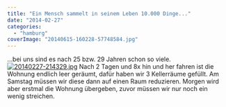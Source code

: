 ```yaml
---
title: "Ein Mensch sammelt in seinem Leben 10.000 Dinge..."
date: "2014-02-27"
categories: 
  - "hamburg"
coverImage: "20140615-160228-57748584.jpg"
---
```


...bei uns sind es nach 25 bzw. 29 Jahren schon so viele.[![20140227-214329.jpg](images/20140227-214329.jpg)](https://hafenstrand.wordpress.com/wp-content/uploads/2014/02/20140227-214329.jpg) Nach 2 Tagen und 8x hin und her fahren ist die Wohnung endlich leer geräumt, dafür haben wir 3 Kellerräume gefüllt. Am Samstag müssen wir diese dann auf einen Raum reduzieren. Morgen wird aber erstmal die Wohnung übergeben, zuvor müssen wir nur noch ein wenig streichen.
